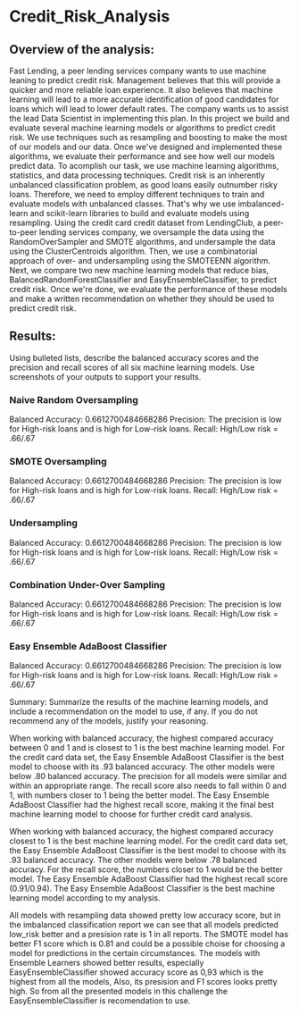 # Credit_Risk_Analysis

## Overview of the analysis:
Fast Lending, a peer lending services company wants to use machine leaning to predict credit risk. Management believes that this will provide a quicker and more reliable loan experience.
It also believes that machine learning will lead to a more accurate identification of good candidates for loans which will lead to lower default rates.
The company wants us to assist the lead Data Scientist in implementing this plan. 
In this project we build and evaluate several machine learning models or algorithms to predict credit risk. We use techniques such as resampling and boosting to make the most of our models and our data.
Once we've designed and implemented these algorithms, we evaluate their performance and see how well our models predict data. To acomplish our task, we use machine learning  algorithms,
statistics, and data processing techniques.
Credit risk is an inherently unbalanced classification problem, as good loans easily outnumber risky loans. Therefore, we need to employ different techniques to train and evaluate models with unbalanced classes.
That's why we use imbalanced-learn and scikit-learn libraries to build and evaluate models using resampling.
Using the credit card credit dataset from LendingClub, a peer-to-peer lending services company, we oversample the data using the RandomOverSampler and SMOTE algorithms, and undersample the data using the ClusterCentroids algorithm.
Then, we use a combinatorial approach of over- and undersampling using the SMOTEENN algorithm. Next, we compare two new machine learning models that reduce bias, BalancedRandomForestClassifier and EasyEnsembleClassifier,
to predict credit risk. Once we're done, we evaluate the performance of these models and make a written recommendation on whether they should be used to predict credit risk.

## Results:
Using bulleted lists, describe the balanced accuracy scores and the precision and recall scores of all six machine learning models. Use screenshots of your outputs to support your results.
### Naive Random Oversampling

Balanced Accuracy: 0.6612700484668286
Precision: The precision is low for High-risk loans and is high for Low-risk loans.
Recall: High/Low risk = .66/.67
### SMOTE Oversampling

Balanced Accuracy: 0.6612700484668286
Precision: The precision is low for High-risk loans and is high for Low-risk loans.
Recall: High/Low risk = .66/.67

### Undersampling

Balanced Accuracy: 0.6612700484668286
Precision: The precision is low for High-risk loans and is high for Low-risk loans.
Recall: High/Low risk = .66/.67

### Combination Under-Over Sampling

Balanced Accuracy: 0.6612700484668286
Precision: The precision is low for High-risk loans and is high for Low-risk loans.
Recall: High/Low risk = .66/.67

### Easy Ensemble AdaBoost Classifier

Balanced Accuracy: 0.6612700484668286
Precision: The precision is low for High-risk loans and is high for Low-risk loans.
Recall: High/Low risk = .66/.67

Summary:
Summarize the results of the machine learning models, and include a recommendation on the model to use, if any. If you do not recommend any of the models, justify your reasoning.

When working with balanced accuracy, the highest compared accuracy between 0 and 1 and is closest to 1 is the best machine learning model. For the credit card data set, the Easy Ensemble AdaBoost Classifier is the best model to choose with its .93 balanced accuracy.
The other models were below .80 balanced accuracy. The precision for all models were similar and within an appropriate range. The recall score also needs to fall within 0 and 1, with numbers closer to 1 being the better model.
The Easy Ensemble AdaBoost Classifier had the highest recall score, making it the final best machine learning model to choose for further credit card analysis.

When working with balanced accuracy, the highest compared accuracy closest to 1 is the best machine learning model. For the credit card data set, the Easy Ensemble AdaBoost Classifier is the best model to choose with its .93 balanced accuracy.
The other models were below .78 balanced accuracy. For the recall score, the numbers closer to 1 would be the better model. The Easy Ensemble AdaBoost Classifier had the highest recall score (0.91/0.94).
The Easy Ensemble AdaBoost Classifier is the best machine learning model according to my analysis.

All models with resampling data showed pretty low accuracy score, but in the imbalanced classification report we can see that all models predicted low_risk better and a presision rate is 1 in all reports. 
The SMOTE model has better F1 score which is 0.81 and could be a possible choise for choosing a model for predictions in the certain circumstances.
 The models with Ensemble Learners showed better results, especially EasyEnsembleClassifier showed accuracy score as 0,93 which is the highest from all the models, Also, its presision and F1 scores looks pretty high.
 So from all the presented models in this challenge the EasyEnsembleClassifier is recomendation to use.